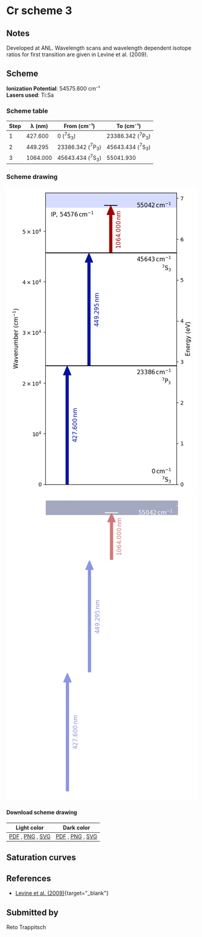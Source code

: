 # Cr scheme 3

## Notes

Developed at ANL. Wavelength scans and wavelength dependent isotope ratios for first transition are given in Levine et al. (2009).



## Scheme

**Ionization Potential**: 54575.600 cm⁻¹  
**Lasers used**: Ti:Sa

### Scheme table

| Step |  λ (nm)  |        From (cm⁻¹)        |         To (cm⁻¹)         |
| ---- | -------- | ------------------------- | ------------------------- |
| 1    | 427.600  | 0 ($^{7}$S$_{3}$)         | 23386.342 ($^{7}$P$_{3}$) |
| 2    | 449.295  | 23386.342 ($^{7}$P$_{3}$) | 45643.434 ($^{7}$S$_{3}$) |
| 3    | 1064.000 | 45643.434 ($^{7}$S$_{3}$) | 55041.930                 |


### Scheme drawing

![cr scheme, light mode](cr-003/cr-003-light.png#only-light)
![cr scheme, dark mode](cr-003/cr-003-dark-web.png#only-dark)

#### Download scheme drawing

|                                            Light color                                            |                                           Dark color                                           |
| ------------------------------------------------------------------------------------------------- | ---------------------------------------------------------------------------------------------- |
| [PDF](cr-003/cr-003-light.pdf) , [PNG](cr-003/cr-003-light.png) , [SVG](cr-003/cr-003-light.svg)  | [PDF](cr-003/cr-003-dark.pdf) , [PNG](cr-003/cr-003-dark.png) , [SVG](cr-003/cr-003-dark.svg)  |


## Saturation curves



## References

  - [Levine et al. (2009)](https://doi.org/10.1063/1.3115614){target="_blank"}



## Submitted by

Reto Trappitsch

